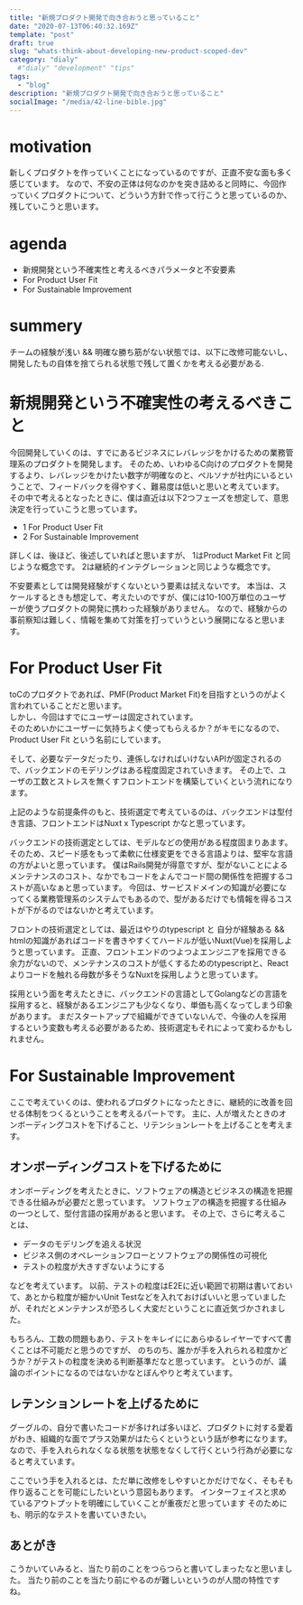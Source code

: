 ```yaml
---
title: "新規プロダクト開発で向き合おうと思っていること"
date: "2020-07-13T06:40:32.169Z"
template: "post"
draft: true
slug: "whats-think-about-developing-new-product-scoped-dev"
category: "dialy"
  #"dialy" "development" "tips"
tags:
  - "blog"
description: "新規プロダクト開発で向き合おうと思っていること"
socialImage: "/media/42-line-bible.jpg"
---
```


# motivation
新しくプロダクトを作っていくことになっているのですが、正直不安な面も多く感じています。
なので、不安の正体は何なのかを突き詰めると同時に、今回作っていくプロダクトについて、どういう方針で作って行こうと思っているのか、残していこうと思います。

# agenda
- 新規開発という不確実性と考えるべきパラメータと不安要素
- For Product User Fit
- For Sustainable Improvement

# summery
チームの経験が浅い && 明確な勝ち筋がない状態では、以下に改修可能ないし、開発したもの自体を捨てられる状態で残して置くかを考える必要がある.

# 新規開発という不確実性の考えるべきこと
今回開発していくのは、すでにあるビジネスにレバレッジをかけるための業務管理系のプロダクトを開発します。
そのため、いわゆるC向けのプロダクトを開発するより、レバレッジをかけたい数字が明確なのと、ペルソナが社内にいるということで、フィードバックを得やすく、難易度は低いと思いと考えています。
その中で考えるとなったときに、僕は直近は以下2つフェーズを想定して、意思決定を行っていこうと思っています。

- 1 For Product User Fit
- 2 For Sustainable Improvement


詳しくは、後ほど、後述していればと思いますが、
1はProduct Market Fit と同じような概念です。
2は継続的インテグレーションと同じような概念です。

不安要素としては開発経験がすくないという要素は拭えないです。
本当は、スケールするときも想定して、考えたいのですが、僕には10-100万単位のユーザーが使うプロダクトの開発に携わった経験がありません。
なので、経験からの事前察知は難しく、情報を集めて対策を打っていうという展開になると思います。


# For Product User Fit
toCのプロダクトであれば、PMF(Product Market Fit)を目指すというのがよく言われていることだと思います。    
しかし、今回はすでにユーザーは固定されています。    
そのためいかにユーザーに気持ちよく使ってもらえるか？がキモになるので、Product User Fit という名前にしています。

そして、必要なデータだったり、連係しなければいけないAPIが固定されるので、バックエンドのモデリングはある程度固定されていきます。
その上で、ユーザの工数とストレスを無くすフロントエンドを構築していくという流れになります。

上記のような前提条件のもと、技術選定で考えているのは、バックエンドは型付き言語、フロントエンドはNuxt x Typescript かなと思っています。

バックエンドの技術選定としては、モデルなどの使用がある程度固まりあます。そのため、スピード感をもって柔軟に仕様変更をできる言語よりは、堅牢な言語の方がよいと思っています。
僕はRails開発が得意ですが、型がないことによるメンテナンスのコスト、なかでもコードをよんでコード間の関係性を把握するコストが高いなぁと思っています。
今回は、サービスドメインの知識が必要になってくる業務管理系のシステムでもあるので、型があるだけでも情報を得るコストが下がるのではないかと考えています。

フロントの技術選定としては、最近はやりのtypescript と 自分が経験ある && htmlの知識があればコードを書きやすくてハードルが低いNuxt(Vue)を採用しようと思っています。
正直、フロントエンドのつよつよエンジニアを採用できる余力がないので、メンテナンスのコストが低くするためのtypescriptと、Reactよりコードを触れる母数が多そうなNuxtを採用しようと思っています。

採用という面を考えたときに、バックエンドの言語としてGolangなどの言語を採用すると、経験があるエンジニアも少なくなり、単価も高くなってしまう印象があります。
まだスタートアップで組織ができていないんで、今後の人を採用するという変数も考える必要があるため、技術選定もそれによって変わるかもしれません。

# For Sustainable Improvement
ここで考えていくのは、使われるプロダクトになったときに、継続的に改善を回せる体制をつくるということを考えるパートです。
主に、人が増えたときのオンボーディングコストを下げること、リテンションレートを上げることを考えます。

## オンボーディングコストを下げるために
オンボーディングを考えたときに、ソフトウェアの構造とビジネスの構造を把握できる仕組みが必要だと思っています。
ソフトウェアの構造を把握する仕組みの一つとして、型付言語の採用があると思います。
その上で、さらに考えることは、
- データのモデリングを追える状況
- ビジネス側のオペレーションフローとソフトウェアの関係性の可視化
- テストの粒度が大きすぎないようにする

などを考えています。
以前、テストの粒度はE2Eに近い範囲で初期は書いておいて、あとから粒度が細かいUnit Testなどを入れておけばいいと思っていましたが、それだとメンテナンスが恐ろしく大変だということに直近気づかされました。

もちろん、工数の問題もあり、テストをキレイににあらゆるレイヤーですべて書くことは不可能だと思うのですが、
のちのち、誰かが手を入れられる粒度かどうか？がテストの粒度を決める判断基準だなと思っています。
というのが、議論のポイントになるのではないかなとぼんやりと考えています。

## レテンションレートを上げるために

グーグルの、自分で書いたコードが多ければ多いほど、プロダクトに対する愛着がわき、組織的な面でプラス効果がはたらくというという話が参考になります。
なので、手を入れられなくなる状態を状態をなくして行くという行為が必要になると考えています。

ここでいう手を入れるとは、ただ単に改修をしやすいとかだけでなく、そもそも作り返ることを可能にしたいという意図もあります。
インターフェイスと求めているアウトプットを明確にしていくことが重夜だと思っています
そのためにも、明示的なテストを書いていきたい。

## あとがき
こうかいていみると、当たり前のことをつらつらと書いてしまったなと思いました。
当たり前のことを当たり前にやるのが難しいというのが人間の特性ですね。
